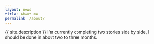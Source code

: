 ```yaml
---
layout: news
title: About me
permalink: /about/
---
```

{{ site.description }} I'm currently completing two stories side by side, I should be done in about two to three months.
